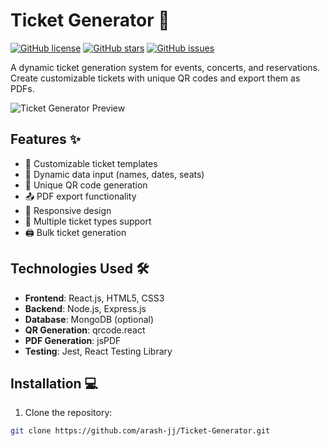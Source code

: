 # Ticket Generator 🎫

[![GitHub license](https://img.shields.io/github/license/arash-jj/Ticket-Generator)](https://github.com/arash-jj/Ticket-Generator/blob/main/LICENSE)
[![GitHub stars](https://img.shields.io/github/stars/arash-jj/Ticket-Generator)](https://github.com/arash-jj/Ticket-Generator/stargazers)
[![GitHub issues](https://img.shields.io/github/issues/arash-jj/Ticket-Generator)](https://github.com/arash-jj/Ticket-Generator/issues)

A dynamic ticket generation system for events, concerts, and reservations. Create customizable tickets with unique QR codes and export them as PDFs.

![Ticket Generator Preview](https://via.placeholder.com/800x400.png?text=Ticket+Generator+Preview) <!-- Replace with actual screenshot -->

## Features ✨

- 🎨 Customizable ticket templates
- 📄 Dynamic data input (names, dates, seats)
- 🔐 Unique QR code generation
- 📤 PDF export functionality
- 📱 Responsive design
- 🧾 Multiple ticket types support
- 🖨️ Bulk ticket generation

## Technologies Used 🛠️

- **Frontend**: React.js, HTML5, CSS3
- **Backend**: Node.js, Express.js
- **Database**: MongoDB (optional)
- **QR Generation**: qrcode.react
- **PDF Generation**: jsPDF
- **Testing**: Jest, React Testing Library

## Installation 💻

1. Clone the repository:
```bash
git clone https://github.com/arash-jj/Ticket-Generator.git
